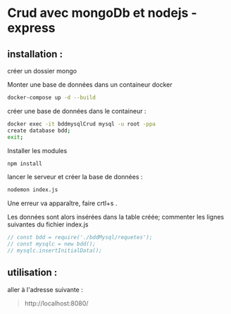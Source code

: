# Crud avec mongoDb et nodejs - express   

## installation : 

créer un dossier mongo  

Monter une base de données dans un containeur docker  

```bash
docker-compose up -d --build 
```   

créer une base de données dans le containeur :
```bash 
docker exec -it bddmysqlCrud mysql -u root -ppa
create database bdd;
exit;
```

Installer les modules  

```bash
npm install  
```  

lancer le serveur et créer la base de données : 

```bash
nodemon index.js
```  

Une erreur va apparaître, faire crtl+s .

Les données sont alors insérées dans la table créée; commenter les lignes suivantes du fichier index.js
```javaScript
// const bdd = require('./bddMysql/requetes');
// const mysqlc = new bdd();
// mysqlc.insertInitialData(); 
``` 

## utilisation :  

aller à l'adresse suivante : 

> http://localhost:8080/



